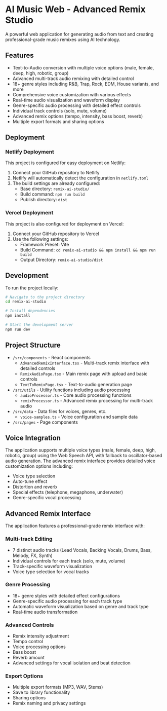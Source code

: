 # AI Music Web - Advanced Remix Studio

A powerful web application for generating audio from text and creating professional-grade music remixes using AI technology.

## Features

- Text-to-Audio conversion with multiple voice options (male, female, deep, high, robotic, group)
- Advanced multi-track audio remixing with detailed control
- 18+ genre styles including R&B, Trap, Rock, EDM, House variants, and more
- Comprehensive voice customization with various effects
- Real-time audio visualization and waveform display
- Genre-specific audio processing with detailed effect controls
- Individual track controls (solo, mute, volume)
- Advanced remix options (tempo, intensity, bass boost, reverb)
- Multiple export formats and sharing options

## Deployment

### Netlify Deployment

This project is configured for easy deployment on Netlify:

1. Connect your GitHub repository to Netlify
2. Netlify will automatically detect the configuration in `netlify.toml`
3. The build settings are already configured:
   - Base directory: `remix-ai-studio/`
   - Build command: `npm run build`
   - Publish directory: `dist`

### Vercel Deployment

This project is also configured for deployment on Vercel:

1. Connect your GitHub repository to Vercel
2. Use the following settings:
   - Framework Preset: Vite
   - Build Command: `cd remix-ai-studio && npm install && npm run build`
   - Output Directory: `remix-ai-studio/dist`

## Development

To run the project locally:

```bash
# Navigate to the project directory
cd remix-ai-studio

# Install dependencies
npm install

# Start the development server
npm run dev
```

## Project Structure

- `/src/components` - React components
  - `AdvancedRemixInterface.tsx` - Multi-track remix interface with detailed controls
  - `RemixAudioPage.tsx` - Main remix page with upload and basic controls
  - `TextToRemixPage.tsx` - Text-to-audio generation page
- `/src/utils` - Utility functions including audio processing
  - `audioProcessor.ts` - Core audio processing functions
  - `remixProcessor.ts` - Advanced remix processing for multi-track audio
- `/src/data` - Data files for voices, genres, etc.
  - `voice-samples.ts` - Voice configuration and sample data
- `/src/pages` - Page components

## Voice Integration

The application supports multiple voice types (male, female, deep, high, robotic, group) using the Web Speech API, with fallback to oscillator-based audio generation. The advanced remix interface provides detailed voice customization options including:

- Voice type selection
- Auto-tune effect
- Distortion and reverb
- Special effects (telephone, megaphone, underwater)
- Genre-specific vocal processing

## Advanced Remix Interface

The application features a professional-grade remix interface with:

### Multi-track Editing
- 7 distinct audio tracks (Lead Vocals, Backing Vocals, Drums, Bass, Melody, FX, Synth)
- Individual controls for each track (solo, mute, volume)
- Track-specific waveform visualization
- Voice type selection for vocal tracks

### Genre Processing
- 18+ genre styles with detailed effect configurations
- Genre-specific audio processing for each track type
- Automatic waveform visualization based on genre and track type
- Real-time audio transformation

### Advanced Controls
- Remix intensity adjustment
- Tempo control
- Voice processing options
- Bass boost
- Reverb amount
- Advanced settings for vocal isolation and beat detection

### Export Options
- Multiple export formats (MP3, WAV, Stems)
- Save to library functionality
- Sharing options
- Remix naming and privacy settings
